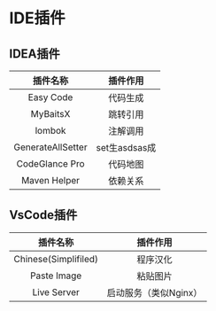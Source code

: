 # IDE插件
## IDEA插件
 |     插件名称      |   插件作用    |
 | :---------------: | :-----------: |
 |     Easy Code     |   代码生成    |
 |     MyBaitsX      |   跳转引用    |
 |      lombok       |   注解调用    |
 | GenerateAllSetter | set生asdsas成 |
 |  CodeGlance Pro   |   代码地图    |
 |   Maven Helper    |   依赖关系    |


## VsCode插件
 |       插件名称       |       插件作用        |
 | :------------------: | :-------------------: |
 | Chinese(Simplifiled) |       程序汉化        |
 |     Paste Image      |       粘贴图片        |
 |     Live Server      | 启动服务（类似Nginx） |